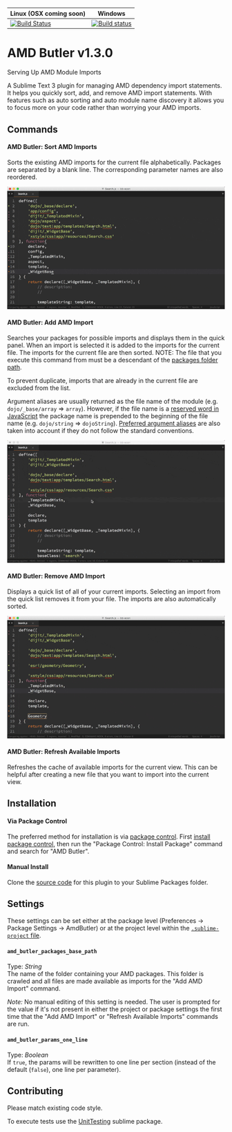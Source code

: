 Linux (OSX coming soon) | Windows
------------|------------
[![Build Status](http://img.shields.io/travis/agrc/AmdButler/master.svg)](https://travis-ci.org/agrc/AmdButler) | [![Build status](https://img.shields.io/appveyor/ci/stdavis/AmdButler/master.svg)](https://ci.appveyor.com/project/stdavis/AmdButler/branch/master)

AMD Butler v1.3.0
=================
Serving Up AMD Module Imports

A Sublime Text 3 plugin for managing AMD dependency import statements. It helps you quickly sort, add, and remove AMD import statements. With features such as auto sorting and auto module name discovery it allows you to focus more on your code rather than worrying your AMD imports.

## Commands

#### AMD Butler: Sort AMD Imports
Sorts the existing AMD imports for the current file alphabetically. Packages are separated by a blank line. The corresponding parameter names are also reordered.

![](docs/butler_sort.gif)

#### AMD Butler: Add AMD Import
Searches your packages for possible imports and displays them in the quick panel. When an import is selected it is added to the imports for the current file. The imports for the current file are then sorted.
NOTE: The file that you execute this command from must be a descendant of the [packages folder path](#amd_butler_packages_base_path).

To prevent duplicate, imports that are already in the current file are excluded from the list.

Argument aliases are usually returned as the file name of the module (e.g. `dojo/_base/array` => `array`). However, if the file name is a [reserved word in JavaScript](https://developer.mozilla.org/en-US/docs/Web/JavaScript/Reference/Lexical_grammar) the package name is prepended to the beginning of the file name (e.g. `dojo/string` => `dojoString`). [Preferred argument aliases](data/preferred_argument_aliases.py) are also taken into account if they do not follow the standard conventions.

![](docs/butler_add.gif)

#### AMD Butler: Remove AMD Import
Displays a quick list of all of your current imports. Selecting an import from the quick list removes it from your file. The imports are also automatically sorted.

![](docs/butler_remove.gif)

#### AMD Butler: Refresh Available Imports
Refreshes the cache of available imports for the current view. This can be helpful after creating a new file that you want to import into the current view.

## Installation

#### Via Package Control
The preferred method for installation is via [package control](https://sublime.wbond.net/). First [install package control](https://sublime.wbond.net/installation), then run the "Package Control: Install Package" command and search for "AMD Butler".

#### Manual Install
Clone the [source code](https://github.com/agrc/AmdButler) for this plugin to your Sublime Packages folder.

## Settings
These settings can be set either at the package level (Preferences -> Package Settings -> AmdButler) or at the project level within the [`.sublime-project` file](http://www.sublimetext.com/docs/3/projects.html). 

#### `amd_butler_packages_base_path`
Type: *String*  
The name of the folder containing your AMD packages. This folder is crawled and all files are made available as imports for the "Add AMD Import" command.

*Note:* No manual editing of this setting is needed. The user is prompted for the value if it's not present in either the project or package settings the first time that the "Add AMD Import" or "Refresh Available Imports" commands are run.

#### `amd_butler_params_one_line`
Type: *Boolean*  
If `true`, the params will be rewritten to one line per section (instead of the default (`false`), one line per parameter).

## Contributing
Please match existing code style. 

To execute tests use the [UnitTesting](https://github.com/randy3k/UnitTesting) sublime package.
